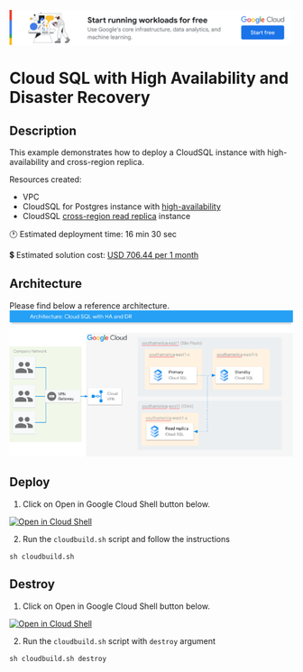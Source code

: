 [![banner](../banner.png)](https://cloud.google.com/?utm_source=github&utm_medium=referral&utm_campaign=GCP&utm_content=packages_repository_banner)


# Cloud SQL with High Availability and Disaster Recovery  

## Description

This example demonstrates how to deploy a CloudSQL instance with high-availability and cross-region replica.

Resources created:
- VPC
- CloudSQL for Postgres instance with [high-availability](https://cloud.google.com/sql/docs/postgres/high-availability)
- CloudSQL [cross-region read replica](https://cloud.google.com/sql/docs/postgres/intro-to-cloud-sql-disaster-recovery) instance


:clock1: Estimated deployment time: 16 min 30 sec

:heavy_dollar_sign: Estimated solution cost: [USD 706.44 per 1 month](https://cloud.google.com/products/calculator/#id=358b4a68-4f82-4e88-84f4-1da99a05548b)


## Architecture
Please find below a reference architecture.
![architecture](architecture.png)


## Deploy

1. Click on Open in Google Cloud Shell button below.
<a href="https://ssh.cloud.google.com/cloudshell/editor?cloudshell_git_repo=https://github.com/GoogleCloudPlatform/click-to-deploy-solutions&cloudshell_workspace=cloudsql-ha-dr" target="_new">
    <img alt="Open in Cloud Shell" src="https://gstatic.com/cloudssh/images/open-btn.svg">
</a>

2. Run the `cloudbuild.sh` script and follow the instructions
```
sh cloudbuild.sh
```


## Destroy

1. Click on Open in Google Cloud Shell button below.
<a href="https://ssh.cloud.google.com/cloudshell/editor?cloudshell_git_repo=https://github.com/GoogleCloudPlatform/click-to-deploy-solutions&cloudshell_workspace=cloudsql-ha-dr" target="_new">
    <img alt="Open in Cloud Shell" src="https://gstatic.com/cloudssh/images/open-btn.svg">
</a>

2. Run the `cloudbuild.sh` script with `destroy` argument
```
sh cloudbuild.sh destroy
```
